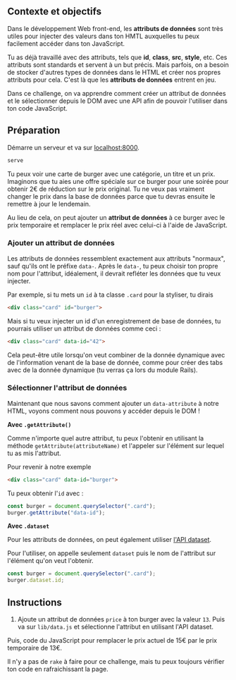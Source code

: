 ## Contexte et objectifs

Dans le développement Web front-end, les **attributs de données** sont très utiles pour injecter des valeurs dans ton HMTL auxquelles tu peux facilement accéder dans ton JavaScript.

Tu as déjà travaillé avec des attributs, tels que **id**, **class**, **src**, **style**, etc. Ces attributs sont standards et servent à un but précis. Mais parfois, on a besoin de stocker d'autres types de données dans le HTML et créer nos propres attributs pour cela. C'est là que les **attributs de données** entrent en jeu.

Dans ce challenge, on va apprendre comment créer un attribut de données et le sélectionner depuis le DOM avec une API afin de pouvoir l'utiliser dans ton code JavaScript.

## Préparation

Démarre un serveur et va sur [localhost:8000](http://localhost:8000).

```bash
serve
```

Tu peux voir une carte de burger avec une catégorie, un titre et un prix. Imaginons que tu aies une offre spéciale sur ce burger pour une soirée pour obtenir 2€ de réduction sur le prix original. Tu ne veux pas vraiment changer le prix dans la base de données parce que tu devras ensuite le remettre à jour le lendemain.

Au lieu de cela, on peut ajouter un **attribut de données** à ce burger avec le prix temporaire et remplacer le prix réel avec celui-ci à l'aide de JavaScript.

### Ajouter un attribut de données

Les attributs de données ressemblent exactement aux attributs "normaux", sauf qu'ils ont le préfixe `data-`. Après le `data-`, tu peux choisir ton propre nom pour l'attribut, idéalement, il devrait refléter les données que tu veux injecter.

Par exemple, si tu mets un `id` à ta classe `.card` pour la styliser, tu dirais

```html
<div class="card" id="burger">
```

Mais si tu veux injecter un id d'un enregistrement de base de données, tu pourrais utiliser un attribut de données comme ceci :

```html
<div class="card" data-id="42">
```

Cela peut-être utile lorsqu'on veut combiner de la donnée dynamique avec de l'information venant de la base de donnée, comme pour créer des tabs avec de la donnée dynamique (tu verras ça lors du module Rails).

### Sélectionner l'attribut de données

Maintenant que nous savons comment ajouter un `data-attribute` à notre HTML, voyons comment nous pouvons y accéder depuis le DOM !

**Avec `.getAttribute()`**

Comme n'importe quel autre attribut, tu peux l'obtenir en utilisant la méthode `getAttribute(attributeName)` et l'appeler sur l'élément sur lequel tu as mis l'attribut.

Pour revenir à notre exemple

```html
<div class="card" data-id="burger">
```

Tu peux obtenir l'`id` avec :

```javascript
const burger = document.querySelector(".card");
burger.getAttribute("data-id");
```

**Avec `.dataset`**

Pour les attributs de données, on peut également utiliser [l'API dataset]("https://developer.mozilla.org/en-US/docs/Web/API/HTMLElement/dataset").

Pour l'utiliser, on appelle seulement `dataset` puis le nom de l'attribut sur l'élément qu'on veut l'obtenir.

```javascript
const burger = document.querySelector(".card");
burger.dataset.id;
```

## Instructions

1. Ajoute un attribut de données `price` à ton burger avec la valeur `13`. Puis va sur `lib/data.js` et sélectionne l'attribut en utilisant l'API dataset.

Puis, code du JavaScript pour remplacer le prix actuel de 15€ par le prix temporaire de 13€.

Il n'y a pas de `rake` à faire pour ce challenge, mais tu peux toujours vérifier ton code en rafraichissant la page.